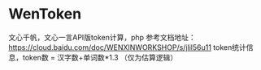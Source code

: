# WenToken
文心千帆，文心一言API版token计算，php
参考文档地址：https://cloud.baidu.com/doc/WENXINWORKSHOP/s/jlil56u11
token统计信息，token数 = 汉字数+单词数*1.3 （仅为估算逻辑）

